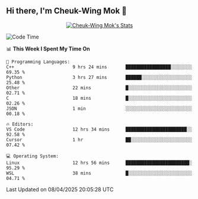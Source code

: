 ## Hi there, I'm Cheuk-Wing Mok 👋

<!--
**mozro0327/mozro0327** is a ✨ _special_ ✨ repository because its `README.md` (this file) appears on your GitHub profile.

Here are some ideas to get you started:

- 🔭 I’m currently working on ...
- 🌱 I’m currently learning ...
- 👯 I’m looking to collaborate on ...
- 🤔 I’m looking for help with ...
- 💬 Ask me about ...
- 📫 How to reach me: ...
- 😄 Pronouns: ...
- ⚡ Fun fact: ...
-->

<p align="center">
  <a href="https://github.com/mozro0327" class="rich-diff-level-one">
    <img src="https://github-readme-stats.vercel.app/api?username=mozro0327&title_color=333&text_color=777" alt="Cheuk-Wing Mok's Stats" >
    <!-- &hide=issues
    <img src="https://github-readme-stats.vercel.app/api?username=mozro0327&hide=issues&title_color=333&text_color=777" alt="Cheuk-Wing Mok's Stats" >
    -->
  </a>
</p>

<!--START_SECTION:waka-->
![Code Time](http://img.shields.io/badge/Code%20Time-3%2C359%20hrs%2022%20mins-blue)

📊 **This Week I Spent My Time On** 

```text
💬 Programming Languages: 
C++                      9 hrs 24 mins       █████████████████░░░░░░░░   69.35 % 
Python                   3 hrs 27 mins       ██████░░░░░░░░░░░░░░░░░░░   25.48 % 
Other                    22 mins             █░░░░░░░░░░░░░░░░░░░░░░░░   02.71 % 
C                        18 mins             █░░░░░░░░░░░░░░░░░░░░░░░░   02.26 % 
JSON                     1 min               ░░░░░░░░░░░░░░░░░░░░░░░░░   00.18 % 

🔥 Editors: 
VS Code                  12 hrs 34 mins      ███████████████████████░░   92.58 % 
Cursor                   1 hr                ██░░░░░░░░░░░░░░░░░░░░░░░   07.42 % 

💻 Operating System: 
Linux                    12 hrs 56 mins      ████████████████████████░   95.29 % 
WSL                      38 mins             █░░░░░░░░░░░░░░░░░░░░░░░░   04.71 % 
```


 Last Updated on 08/04/2025 20:05:28 UTC
<!--END_SECTION:waka-->
